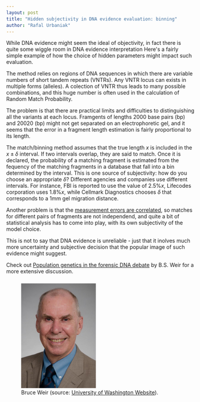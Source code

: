 ```yaml
---
layout: post
title: "Hidden subjectivity in DNA evidence evaluation: binning"
author: "Rafal Urbaniak"
---
```



While DNA evidence might seem the ideal of objectivity, in fact there is quite some wiggle room in DNA evidence interpretation Here's a fairly simple example of how the choice of hidden parameters might impact such evaluation.

The method relies on regions of DNA sequences in which there are variable numbers of short tandem repeats (VNTRs). Any VNTR locus can exists in multiple forms (alleles). A colection of VNTR thus leads to many possible combinations, and this huge number is often used in the calculation of Random Match Probability.

The problem is that there are practical limits and difficulties to distinguishing all the variants at each locus.  Framgents of lengths 2000 base pairs (bp) and 20020 (bp) might not get separated on an electrophoretic gel, and it seems that the error in a fragment length estimation is fairly proportional to its length.

The match/binning method assumes that the true length $x$ is included in the $x\pm \delta$ interval. If two intervals overlap, they are said to match. Once it is declared, the probability  of a matching fragment is estimated from the fequency of the matching fragments in a database that fall into a bin determined by the interval.  This is one source of subjectivity: how do you choose an appropriate $\delta$?   Different agencies and companies use different intervals. For instance, FBI is reported to use the value of $2.5\%x$, Lifecodes corporation uses $1.8\%x$, while  Cellmark Diagnostics chooses $\delta$ that corresponds to a 1mm gel migration distance.

Another problem is that the [measurement errors are correlated](https://rss.onlinelibrary.wiley.com/doi/10.2307/2348086), so matches for different pairs of fragments are not independend, and quite a bit of statistical analysis has to come into play, with its own subjectivity of the model choice.

This is not to say that DNA evidence is unreliable - just that it inolves much more uncertainty and subjective decision that the popular image of such evidence might suggest.

Check out [Population genetics in the forensic DNA debate](https://www.ncbi.nlm.nih.gov/pmc/articles/PMC50614/)   by B.S. Weir for a more extensive discussion.






<FIGURE>
<img src="../images/Weir.JPG"  width="200" style="float: center; padding: 10px 15px 0px 0px;"/>
<FIGCAPTION>
Bruce Weir (source: <a href="https://www.biostat.washington.edu/people/bruce-weir">University of Washington Website</a>).
</FIGCAPTION>
</FIGURE>
